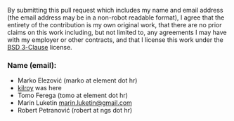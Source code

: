 By submitting this pull request which includes my name and email address (the
email address may be in a non-robot readable format), I agree that the entirety
of the contribution is my own original work, that there are no prior claims on
this work including, but not limited to, any agreements I may have with my
employer or other contracts, and that I license this work under the
[BSD 3-Clause][bsd] license.

### Name (email): ###
* Marko Elezović (marko at element dot hr)
* [kilroy][kilroy] was here
* Tomo Ferega (tomo at element dot hr)
* Marin Luketin marin.luketin@gmail.com
* Robert Petranović (robert at ngs dot hr)

[bsd]: http://opensource.org/licenses/BSD-3-Clause
[kilroy]: https://en.wikipedia.org/wiki/Kilroy_was_here
